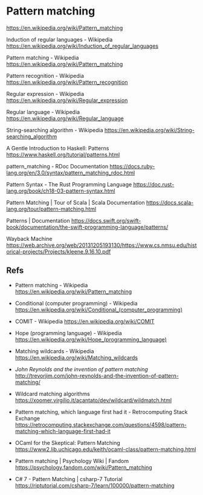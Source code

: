 # Pattern matching

https://en.wikipedia.org/wiki/Pattern_matching



Induction of regular languages - Wikipedia
https://en.wikipedia.org/wiki/Induction_of_regular_languages

Pattern matching - Wikipedia
https://en.wikipedia.org/wiki/Pattern_matching

Pattern recognition - Wikipedia
https://en.wikipedia.org/wiki/Pattern_recognition

Regular expression - Wikipedia
https://en.wikipedia.org/wiki/Regular_expression

Regular language - Wikipedia
https://en.wikipedia.org/wiki/Regular_language

String-searching algorithm - Wikipedia
https://en.wikipedia.org/wiki/String-searching_algorithm



A Gentle Introduction to Haskell: Patterns
https://www.haskell.org/tutorial/patterns.html

pattern_matching - RDoc Documentation
https://docs.ruby-lang.org/en/3.0/syntax/pattern_matching_rdoc.html

Pattern Syntax - The Rust Programming Language
https://doc.rust-lang.org/book/ch18-03-pattern-syntax.html

Pattern Matching | Tour of Scala | Scala Documentation
https://docs.scala-lang.org/tour/pattern-matching.html

Patterns | Documentation
https://docs.swift.org/swift-book/documentation/the-swift-programming-language/patterns/

Wayback Machine
https://web.archive.org/web/20131205193130/https://www.cs.nmsu.edu/historical-projects/Projects/kleene.9.16.10.pdf





## Refs

* Pattern matching - Wikipedia
https://en.wikipedia.org/wiki/Pattern_matching

* Conditional (computer programming) - Wikipedia
https://en.wikipedia.org/wiki/Conditional_(computer_programming)

* COMIT - Wikipedia
https://en.wikipedia.org/wiki/COMIT

* Hope (programming language) - Wikipedia
https://en.wikipedia.org/wiki/Hope_(programming_language)

* Matching wildcards - Wikipedia
https://en.wikipedia.org/wiki/Matching_wildcards



* *John Reynolds and the invention of pattern matching*
http://trevorjim.com/john-reynolds-and-the-invention-of-pattern-matching/

* Wildcard matching algorithms
https://xoomer.virgilio.it/acantato/dev/wildcard/wildmatch.html

* Pattern matching, which language first had it - Retrocomputing Stack Exchange
https://retrocomputing.stackexchange.com/questions/4598/pattern-matching-which-language-first-had-it

* OCaml for the Skeptical: Pattern Matching
https://www2.lib.uchicago.edu/keith/ocaml-class/pattern-matching.html

* Pattern matching | Psychology Wiki | Fandom
https://psychology.fandom.com/wiki/Pattern_matching

* C# 7 - Pattern Matching | csharp-7 Tutorial
https://riptutorial.com/csharp-7/learn/100000/pattern-matching
